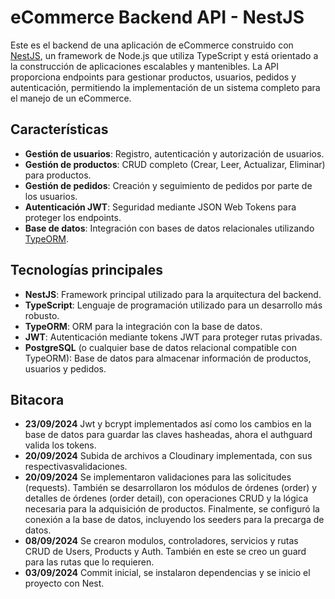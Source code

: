 # eCommerce Backend API - NestJS

Este es el backend de una aplicación de eCommerce construido con [NestJS](https://nestjs.com/), un framework de Node.js que utiliza TypeScript y está orientado a la construcción de aplicaciones escalables y mantenibles. La API proporciona endpoints para gestionar productos, usuarios, pedidos y autenticación, permitiendo la implementación de un sistema completo para el manejo de un eCommerce.

## Características

- **Gestión de usuarios**: Registro, autenticación y autorización de usuarios.
- **Gestión de productos**: CRUD completo (Crear, Leer, Actualizar, Eliminar) para productos.
- **Gestión de pedidos**: Creación y seguimiento de pedidos por parte de los usuarios.
- **Autenticación JWT**: Seguridad mediante JSON Web Tokens para proteger los endpoints.
- **Base de datos**: Integración con bases de datos relacionales utilizando [TypeORM](https://typeorm.io/).

## Tecnologías principales

- **NestJS**: Framework principal utilizado para la arquitectura del backend.
- **TypeScript**: Lenguaje de programación utilizado para un desarrollo más robusto.
- **TypeORM**: ORM para la integración con la base de datos.
- **JWT**: Autenticación mediante tokens JWT para proteger rutas privadas.
- **PostgreSQL** (o cualquier base de datos relacional compatible con TypeORM): Base de datos para almacenar información de productos, usuarios y pedidos.

## Bitacora

- **23/09/2024** Jwt y bcrypt implementados así como los cambios en la base de datos para guardar las claves hasheadas, ahora el authguard valida los tokens.
- **20/09/2024** Subida de archivos a Cloudinary implementada, con sus respectivasvalidaciones.
- **20/09/2024** Se implementaron validaciones para las solicitudes (requests). También se desarrollaron los módulos de órdenes (order) y detalles de órdenes (order detail), con operaciones CRUD y la lógica necesaria para la adquisición de productos. Finalmente, se configuró la conexión a la base de datos, incluyendo los seeders para la precarga de datos.
- **08/09/2024** Se crearon modulos, controladores, servicios y rutas CRUD de Users, Products y Auth. También en este se creo un guard para las rutas que lo requieren.
- **03/09/2024** Commit inicial, se instalaron dependencias y se inicio el proyecto con Nest.
